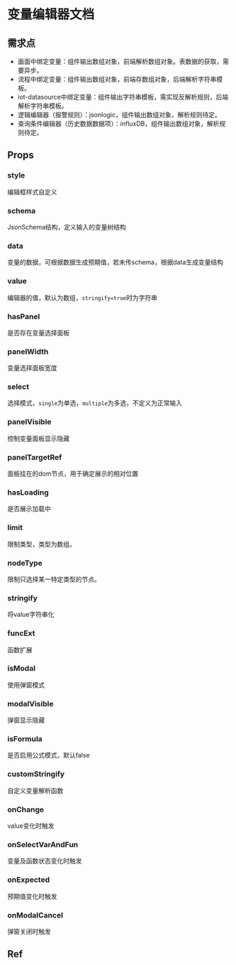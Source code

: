# 变量编辑器文档

## 需求点

* 画面中绑定变量：组件输出数组对象，前端解析数组对象。表数据的获取，需要异步。
* 流程中绑定变量：组件输出数组对象，前端存数组对象，后端解析字符串模板。
* iot-datasource中绑定变量：组件输出字符串模板，需实现反解析规则，后端解析字符串模板。
* 逻辑编辑器（报警规则）：jsonlogic，组件输出数组对象，解析规则待定。
* 查询条件编辑器（历史数据数据项）：influxDB，组件输出数组对象，解析规则待定。
## Props

### style

编辑框样式自定义

### schema

JsonSchema结构，定义输入的变量树结构

### data

变量的数据，可根据数据生成预期值，若未传schema，根据data生成变量结构

### value

编辑器的值，默认为数组，`stringify=true`时为字符串

### hasPanel

是否存在变量选择面板

### panelWidth

变量选择面板宽度

### select

选择模式，`single`为单选，`multiple`为多选，不定义为正常输入

### panelVisible

控制变量面板显示隐藏

### panelTargetRef

面板挂在的dom节点，用于确定展示的相对位置

### hasLoading

是否展示加载中

### limit

限制类型，类型为数组。

### nodeType

限制只选择某一特定类型的节点。

### stringify

将value字符串化

### funcExt

函数扩展

### isModal

使用弹窗模式

### modalVisible

弹窗显示隐藏

### isFormula

是否启用公式模式，默认false

### customStringify

自定义变量解析函数

### onChange

value变化时触发

### onSelectVarAndFun

变量及函数状态变化时触发

### onExpected

预期值变化时触发

### onModalCancel

弹窗关闭时触发

## Ref




